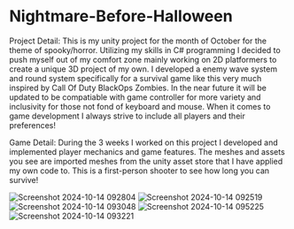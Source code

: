 # Nightmare-Before-Halloween

Project Detail:
This is my unity project for the month of October for the theme of spooky/horror. Utilizing my skills in C# programming I decided to push myself out of my comfort zone mainly working on 2D platformers to create a unique 3D project of my own. I developed a enemy wave system and round system specifically for a survival game like this very much inspired by Call Of Duty BlackOps Zombies. In the near future it will be updated to be compatiable with game controller for more variety and inclusivity for those not fond of keyboard and mouse. When it comes to game development I always strive to include all players and their preferences!

Game Detail: 
During the 3 weeks I worked on this project I developed and implemented player mechanics and game features. The meshes and assets you see are imported meshes from the unity asset store that I have applied my own code to. This is a first-person shooter to see how long you can survive!

![Screenshot 2024-10-14 092804](https://github.com/user-attachments/assets/fdd8e99e-c96c-47d3-a5d4-6990c25f54ff)
![Screenshot 2024-10-14 092519](https://github.com/user-attachments/assets/46cd8b18-165e-4dd2-b996-53085e76fd8c)
![Screenshot 2024-10-14 093048](https://github.com/user-attachments/assets/7edad9c7-3962-4279-8e1f-e81bf4186370)
![Screenshot 2024-10-14 095225](https://github.com/user-attachments/assets/3453ca42-c54a-4fa4-be5e-19e03a074f78)
![Screenshot 2024-10-14 093221](https://github.com/user-attachments/assets/70d9595c-7c06-4021-953c-09c42d96614e)
